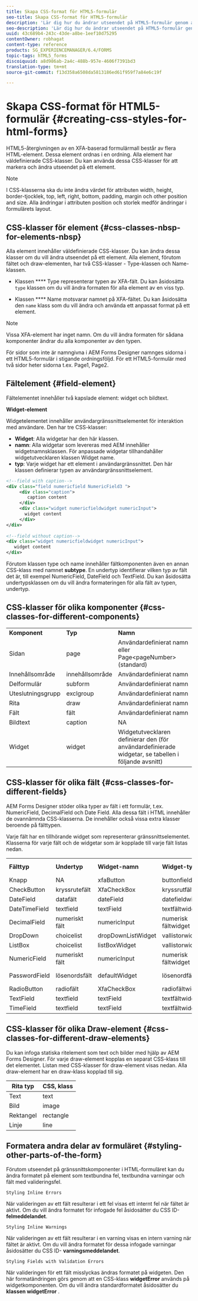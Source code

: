 ```yaml
---
title: Skapa CSS-format för HTML5-formulär
seo-title: Skapa CSS-format för HTML5-formulär
description: 'Lär dig hur du ändrar utseendet på HTML5-formulär genom att ändra CSS-klassen som är kopplad till HTML-formulärelementet. '
seo-description: 'Lär dig hur du ändrar utseendet på HTML5-formulär genom att ändra CSS-klassen som är kopplad till HTML-formulärelementet. '
uuid: 43c689b4-243c-43de-a8be-1eef10d75295
contentOwner: robhagat
content-type: reference
products: SG_EXPERIENCEMANAGER/6.4/FORMS
topic-tags: hTML5_forms
discoiquuid: a8d986ab-2a4c-488b-957e-4606f7391bd3
translation-type: tm+mt
source-git-commit: f13d358a6508da5813186ed61f959f7a84e6c19f

---
```



# Skapa CSS-format för HTML5-formulär {#creating-css-styles-for-html-forms}

HTML5-återgivningen av en XFA-baserad formulärmall består av flera HTML-element. Dessa element ordnas i en ordning. Alla element har väldefinierade CSS-klasser. Du kan använda dessa CSS-klasser för att markera och ändra utseendet på ett element.

>[!NOTE]
>
>I CSS-klasserna ska du inte ändra värdet för attributen width, height, border-tjocklek, top, left, right, bottom, padding, margin och other position and size. Alla ändringar i attributen position och storlek medför ändringar i formulärets layout.

## CSS-klasser för element {#css-classes-nbsp-for-elements-nbsp}

Alla element innehåller väldefinierade CSS-klasser. Du kan ändra dessa klasser om du vill ändra utseendet på ett element. Alla element, förutom fältet och draw-elementen, har två CSS-klasser - Type-klassen och Name-klassen.

* Klassen **** Type representerar typen av XFA-fält. Du kan åsidosätta `type` klassen om du vill ändra formaten för alla element av en viss typ.

* Klassen **** Name motsvarar namnet på XFA-fältet. Du kan åsidosätta den `name` klass som du vill ändra och använda ett anpassat format på ett element.

>[!NOTE]
>
>Vissa XFA-element har inget namn. Om du vill ändra formaten för sådana komponenter ändrar du alla komponenter av den typen.

För sidor som inte är namngivna i AEM Forms Designer namnges sidorna i ett HTML5-formulär i stigande ordningsföljd. För ett HTML5-formulär med två sidor heter sidorna t.ex. Page1, Page2.

## Fältelement {#field-element}

Fältelementet innehåller två kapslade element: widget och bildtext.

**Widget-element**

Widgetelementet innehåller användargränssnittselementet för interaktion med användare. Den har tre CSS-klasser:

* **Widget**: Alla widgetar har den här klassen.
* **namn**: Alla widgetar som levereras med AEM innehåller widgetnamnsklassen. För anpassade widgetar tillhandahåller widgetutvecklaren klassen Widget name.
* **typ**: Varje widget har ett element i användargränssnittet. Den här klassen definierar typen av användargränssnittselement.

```xml
<!--field with caption-->
<div class="field numericfield NumericField3 ">
     <div class="caption">
        caption content
     </div>
     <div class="widget numericfieldwidget numericInput">
       widget content
     </div>
</div>
 
<!--field without caption-->
<div class="widget numericfieldwidget numericInput">
   widget content
</div>
```

Förutom klassen type och name innehåller fältkomponenten även en annan CSS-klass med namnet **subtype**. En undertyp identifierar vilken typ av fält det är, till exempel NumericField, DateField och TextField. Du kan åsidosätta undertypsklassen om du vill ändra formateringen för alla fält av typen, undertyp.

## CSS-klasser för olika komponenter {#css-classes-for-different-components}

<table> 
 <tbody> 
  <tr> 
   <td><strong>Komponent</strong></td> 
   <td><strong>Typ</strong></td> 
   <td><strong>Namn</strong></td> 
  </tr> 
  <tr> 
   <td>Sidan</td> 
   <td>page</td> 
   <td>Användardefinierat namn<br /> eller<br /> Page&lt;pageNumber&gt; (standard)</td> 
  </tr> 
  <tr> 
   <td>Innehållsområde</td> 
   <td>innehållsområde</td> 
   <td>Användardefinierat namn</td> 
  </tr> 
  <tr> 
   <td>Delformulär</td> 
   <td>subform</td> 
   <td>Användardefinierat namn</td> 
  </tr> 
  <tr> 
   <td>Uteslutningsgrupp</td> 
   <td>exclgroup</td> 
   <td>Användardefinierat namn</td> 
  </tr> 
  <tr> 
   <td>Rita</td> 
   <td>draw</td> 
   <td>Användardefinierat namn</td> 
  </tr> 
  <tr> 
   <td>Fält</td> 
   <td>fält</td> 
   <td>Användardefinierat namn</td> 
  </tr> 
  <tr> 
   <td>Bildtext</td> 
   <td>caption</td> 
   <td>NA</td> 
  </tr> 
  <tr> 
   <td>Widget</td> 
   <td>widget</td> 
   <td>Widgetutvecklaren definierar den (för användardefinierade widgetar, se tabellen i följande avsnitt)</td> 
  </tr> 
 </tbody> 
</table>

## CSS-klasser för olika fält {#css-classes-for-different-fields}

AEM Forms Designer stöder olika typer av fält i ett formulär, t.ex. NumericField, DecimalField och Date Field. Alla dessa fält i HTML innehåller de ovannämnda CSS-klasserna. De innehåller också vissa extra klasser beroende på fälttypen.

Varje fält har en tillhörande widget som representerar gränssnittselementet. Klasserna för varje fält och de widgetar som är kopplade till varje fält listas nedan.

<table> 
 <tbody> 
  <tr> 
   <td><strong>Fälttyp</strong></td> 
   <td><strong>Undertyp</strong></td> 
   <td><strong>Widget-namn</strong></td> 
   <td><strong>Widget-typ</strong></td> 
   <td><strong>HTML-gränssnittstagg</strong></td> 
  </tr> 
  <tr> 
   <td>Knapp<br type="_moz" /> </td> 
   <td>NA</td> 
   <td>xfaButton<br type="_moz" /> </td> 
   <td>buttonfieldwidget<br type="_moz" /> </td> 
   <td>indatatyp=knapp<br type="_moz" /> </td> 
  </tr> 
  <tr> 
   <td>CheckButton<br type="_moz" /> </td> 
   <td>kryssrutefält<br /> </td> 
   <td>XfaCheckBox<br type="_moz" /> </td> 
   <td>kryssrutfältwidget<br type="_moz" /> </td> 
   <td>indatatyp=kryssruta<br type="_moz" /> </td> 
  </tr> 
  <tr> 
   <td>DateField<br type="_moz" /> </td> 
   <td>datafält<br type="_moz" /> </td> 
   <td>dateField<br type="_moz" /> </td> 
   <td>datefieldwidget<br type="_moz" /> </td> 
   <td>indatatyp=text<br type="_moz" /> </td> 
  </tr> 
  <tr> 
   <td>DateTimeField<br type="_moz" /> </td> 
   <td>textfield<br type="_moz" /> </td> 
   <td>textField<br type="_moz" /> </td> 
   <td>textfältwidget</td> 
   <td>indatatyp=text<br type="_moz" /> </td> 
  </tr> 
  <tr> 
   <td>DecimalField<br type="_moz" /> </td> 
   <td>numeriskt fält<br type="_moz" /> </td> 
   <td>numericInput<br type="_moz" /> </td> 
   <td>numerisk fältwidget<br type="_moz" /> </td> 
   <td>indatatyp=text<br type="_moz" /> </td> 
  </tr> 
  <tr> 
   <td>DropDown<br type="_moz" /> </td> 
   <td>choicelist<br type="_moz" /> </td> 
   <td>dropDownListWidget<br type="_moz" /> </td> 
   <td>vallistorwidget<br type="_moz" /> </td> 
   <td>select</td> 
  </tr> 
  <tr> 
   <td>ListBox<br type="_moz" /> </td> 
   <td>choicelist<br type="_moz" /> </td> 
   <td>listBoxWidget<br type="_moz" /> </td> 
   <td>vallistorwidget<br type="_moz" /> </td> 
   <td>ol</td> 
  </tr> 
  <tr> 
   <td>NumericField<br type="_moz" /> </td> 
   <td>numeriskt fält<br type="_moz" /> </td> 
   <td>numericInput<br type="_moz" /> </td> 
   <td>numerisk fältwidget<br type="_moz" /> </td> 
   <td>indatatyp=text<br type="_moz" /> </td> 
  </tr> 
  <tr> 
   <td>PasswordField<br type="_moz" /> </td> 
   <td>lösenordsfält<br type="_moz" /> </td> 
   <td>defaultWidget<br type="_moz" /> </td> 
   <td>lösenordfältwidget<br type="_moz" /> </td> 
   <td>input type=password<br type="_moz" /> </td> 
  </tr> 
  <tr> 
   <td>RadioButton<br type="_moz" /> </td> 
   <td>radiofält<br type="_moz" /> </td> 
   <td>XfaCheckBox<br type="_moz" /> </td> 
   <td>radiofältwidget<br type="_moz" /> </td> 
   <td>indatatyp=radio<br type="_moz" /> </td> 
  </tr> 
  <tr> 
   <td>TextField<br type="_moz" /> </td> 
   <td>textfield<br type="_moz" /> </td> 
   <td>textField<br type="_moz" /> </td> 
   <td>textfältwidget<br type="_moz" /> </td> 
   <td>indatatyp=text<br type="_moz" /> </td> 
  </tr> 
  <tr> 
   <td>TimeField<br type="_moz" /> </td> 
   <td>textfield<br type="_moz" /> </td> 
   <td>textField<br type="_moz" /> </td> 
   <td>textfältwidget<br type="_moz" /> </td> 
   <td>indatatyp=text<br type="_moz" /> </td> 
  </tr> 
 </tbody> 
</table>

## CSS-klasser för olika Draw-element {#css-classes-for-different-draw-elements}

Du kan infoga statiska ritelement som text och bilder med hjälp av AEM Forms Designer. För varje draw-element kopplas en separat CSS-klass till det elementet. Listan med CSS-klasser för draw-element visas nedan. Alla draw-element har en draw-klass kopplad till sig.

| **Rita typ** | **CSS, klass** |
|---|---|
| Text | text |
| Bild | image |
| Rektangel | rectangle |
| Linje | line |

## Formatera andra delar av formuläret {#styling-other-parts-of-the-form}

Förutom utseendet på gränssnittskomponenter i HTML-formuläret kan du ändra formatet på element som textbundna fel, textbundna varningar och fält med valideringsfel.

`Styling Inline Errors`

När valideringen av ett fält resulterar i ett fel visas ett internt fel när fältet är aktivt. Om du vill ändra formatet för infogade fel åsidosätter du CSS ID- **felmeddelandet**.

`Styling Inline Warnings`

När valideringen av ett fält resulterar i en varning visas en intern varning när fältet är aktivt. Om du vill ändra formatet för dessa infogade varningar åsidosätter du CSS ID- **varningsmeddelandet**.

`Styling Fields with Validation Errors`

När valideringen för ett fält misslyckas ändras formatet på widgeten. Den här formatändringen görs genom att en CSS-klass **widgetError** används på widgetkomponenten. Om du vill ändra standardformatet åsidosätter du **klassen widgetError** .
